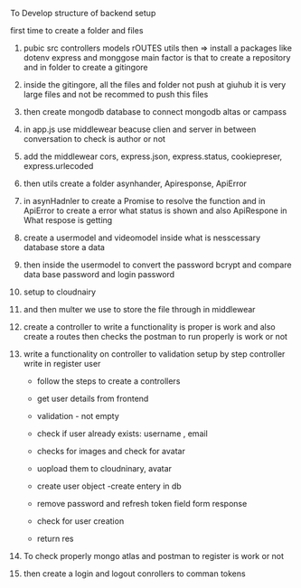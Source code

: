 To Develop structure of backend setup

first time to create a folder and files

1. pubic src controllers models rOUTES utils then => install a packages like dotenv express and monggose
   main factor is that to create a repository and in folder to create a gitingore
2. inside the gitingore, all the files and folder not push at giuhub it is very large files and not be recommed to push this files
3. then create mongodb database to connect mongodb altas or campass
4. in app.js use middlewear beacuse clien and server in between conversation to check is author or not
5. add the middlewear cors, express.json, express.status, cookiepreser, express.urlecoded
6. then utils create a folder asynhander, Apiresponse, ApiError
7. in asynHadnler to create a Promise to resolve the function and in ApiError to create a error what status is shown and also ApiRespone in What respose is getting
8. create a usermodel and videomodel inside what is nesscessary database store a data
9. then inside the usermodel to convert the password bcrypt and compare data base password and login password
10. setup to cloudnairy
11. and then multer we use to store the file through in middlewear
12. create a controller to write a functionality is proper is work and also create a routes then checks the postman to run properly is work or not
13. write a functionality on controller to validation setup by step controller write in register user

    - follow the steps to create a controllers

    - get user details from frontend
    - validation - not empty
    - check if user already exists: username , email
    - checks for images and check for avatar
    - uopload them to cloudninary, avatar
    - create user object -create entery in db
    - remove password and refresh token field form response
    - check for user creation
    - return res

14. To check properly mongo atlas and postman to register is work or not
15. then create a login and logout conrollers to comman tokens
